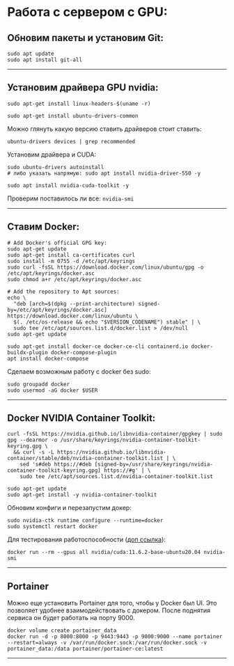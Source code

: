 # Работа с сервером с GPU:

## Обновим пакеты и установим Git:
```
sudo apt update
sudo apt install git-all
```

---

## Установим драйвера GPU nvidia:
```
sudo apt-get install linux-headers-$(uname -r)
```
```
sudo apt-get install ubuntu-drivers-common
```
Можно глянуть какую версию ставить драйверов стоит ставить:
```
ubuntu-drivers devices | grep recommended
```
Установим драйвера и CUDA:
```
sudo ubuntu-drivers autoinstall
# либо указать напрямую: sudo apt install nvidia-driver-550 -y

sudo apt install nvidia-cuda-toolkit -y
```
Проверим поставилось ли все:
`nvidia-smi`

---

## Ставим Docker:

```
# Add Docker's official GPG key:
sudo apt-get update
sudo apt-get install ca-certificates curl
sudo install -m 0755 -d /etc/apt/keyrings
sudo curl -fsSL https://download.docker.com/linux/ubuntu/gpg -o /etc/apt/keyrings/docker.asc
sudo chmod a+r /etc/apt/keyrings/docker.asc

# Add the repository to Apt sources:
echo \
  "deb [arch=$(dpkg --print-architecture) signed-by=/etc/apt/keyrings/docker.asc] https://download.docker.com/linux/ubuntu \
  $(. /etc/os-release && echo "$VERSION_CODENAME") stable" | \
  sudo tee /etc/apt/sources.list.d/docker.list > /dev/null
sudo apt-get update
```

```
sudo apt-get install docker-ce docker-ce-cli containerd.io docker-buildx-plugin docker-compose-plugin
apt install docker-compose
```
Сделаем возможным работу с docker без sudo:
```
sudo groupadd docker
sudo usermod -aG docker $USER
```

---
## Docker NVIDIA Container Toolkit:
```
curl -fsSL https://nvidia.github.io/libnvidia-container/gpgkey | sudo gpg --dearmor -o /usr/share/keyrings/nvidia-container-toolkit-keyring.gpg \
  && curl -s -L https://nvidia.github.io/libnvidia-container/stable/deb/nvidia-container-toolkit.list | \
    sed 's#deb https://#deb [signed-by=/usr/share/keyrings/nvidia-container-toolkit-keyring.gpg] https://#g' | \
    sudo tee /etc/apt/sources.list.d/nvidia-container-toolkit.list
```

```
sudo apt-get update
sudo apt-get install -y nvidia-container-toolkit
```
Обновим конфиги и перезапустим докер:
```
sudo nvidia-ctk runtime configure --runtime=docker
sudo systemctl restart docker
```
Для тестирования работоспособности ([доп ссылка](https://docs.nvidia.com/datacenter/cloud-native/container-toolkit/1.10.0/install-guide.html)):
```
docker run --rm --gpus all nvidia/cuda:11.6.2-base-ubuntu20.04 nvidia-smi
```
---
## Portainer
Можно еще установить Portainer для того, чтобы у Docker был UI. Это позволяет удобнее взаимодействовать с докером. После поднятия сервиса он будет работать на порту 9000.

```
docker volume create portainer_data
docker run -d -p 8000:8000 -p 9443:9443 -p 9000:9000 --name portainer --restart=always -v /var/run/docker.sock:/var/run/docker.sock -v portainer_data:/data portainer/portainer-ce:latest
```

---
